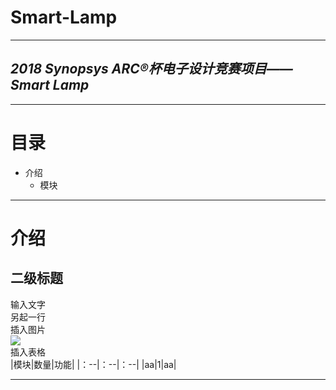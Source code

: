 **Smart-Lamp**
====
----
*2018 Synopsys ARC®杯电子设计竞赛项目——Smart Lamp*
----
----
# **目录**
* 介绍
  * 模块
----
# **介绍**
## **二级标题**
输入文字<br>
另起一行<br>
插入图片<br>
![](https://ss0.bdstatic.com/5aV1bjqh_Q23odCf/static/superman/img/logo/logo_white_fe6da1ec.png)<br>
插入表格<br>
|模块|数量|功能|
|：--|：--|：--|
|aa|1|aa|

----
